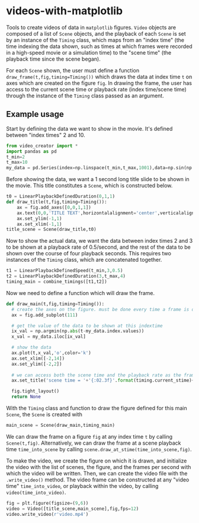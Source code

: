 # videos-with-matplotlib

Tools to create videos of data in `matplotlib` figures. `Video` objects are composed of a list of `Scene` objects, and the playback of each `Scene` is set by an instance of the `Timing` class, which maps from an "index time" (the time indexing the data shown, such as times at which frames were recorded in a high-speed movie or a simulation time) to the "scene time" (the playback time since the scene began).

For each `Scene` shown, the user must define a function `draw_frame(t,fig,timing=Timing())` which draws the data at index time `t` on axes which are created on the figure `fig`. In drawing the frame, the user has access to the current scene time or playback rate (index time/scene time) through the instance of the `Timing` class passed as an argument.

## Example usage

Start by defining the data we want to show in the movie. It's defined between "index times" 2 and 10.
```python
from video_creator import *
import pandas as pd
t_min=2
t_max=10
my_data = pd.Series(index=np.linspace(t_min,t_max,1001),data=np.sin(np.linspace(t_min,t_max,1001)))
```

Before showing the data, we want a 1 second long title slide to be shown in the movie. This title constitutes a `Scene`, which is constructed below.
```python
t0 = LinearPlaybackDefinedDuration(0,1,1)
def draw_title(t,fig,timing=Timing()):
    ax = fig.add_axes([0,0,1,1])
    ax.text(0,0,'TITLE TEXT',horizontalalignment='center',verticalalignment='center',fontsize=22)
    ax.set_ylim(-1,1)
    ax.set_xlim(-1,1)
title_scene = Scene(draw_title,t0)
```

Now to show the actual data, we want the data between index times 2 and 3 to be shown at a playback rate of 0.5/second, and the rest of the data to be shown over the course of four playback seconds. This requires two instances of the `Timing` class, which are concatenated together.
```python
t1 = LinearPlaybackDefinedSpeed(t_min,3,0.5)
t2 = LinearPlaybackDefinedDuration(3,t_max,4)
timing_main = combine_timings([t1,t2])
```

Now we need to define a function which will draw the frame.
```python
def draw_main(t,fig,timing=Timing()):
  # create the axes on the figure. must be done every time a frame is drawn
  ax = fig.add_subplot(111)

  # get the value of the data to be shown at this indextime
  ix_val = np.argmin(np.abs(t-my_data.index.values))
  x_val = my_data.iloc[ix_val]

  # show the data
  ax.plot(t,x_val,'o',color='k')
  ax.set_xlim([-2,14])
  ax.set_ylim([-2,2])
  
  # we can access both the scene time and the playback rate as the frame is drawn
  ax.set_title('scene time = '+'{:02.3f}'.format(timing.current_stime)+'\n'+'playback rate is '+'{:02.3f}'.format(timing.current_playback_rate))

  fig.tight_layout()
  return None
```

With the `Timing` class and function to draw the figure defined for this main `Scene`, the `Scene` is created with
```python
main_scene = Scene(draw_main,timing_main)
```

We can draw the frame on a figure `fig` at any index time `t` by calling `Scene(t,fig)`. Alternatively, we can draw the frame at a scene playback time `time_into_scene` by calling `scene.draw_at_stime(time_into_scene,fig)`.

To make the video, we create the figure on which it is drawn, and initialize the video with the list of scenes, the figure, and the frames per second with which the video will be written. Then, we can create the video file with the `.write_video()` method. The video frame can be constructed at any "video time" `time_into_video`, or playback within the video, by calling `video(time_into_video)`.
```python
fig = plt.figure(figsize=(9,6))
video = Video([title_scene,main_scene],fig,fps=12)
video.write_video(r'video.mp4')
```
